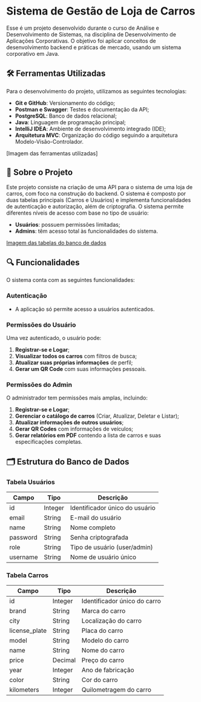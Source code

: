 # Sistema de Gestão de Loja de Carros

Esse é um projeto desenvolvido durante o curso de Análise e Desenvolvimento de Sistemas, na disciplina de Desenvolvimento de Aplicações Corporativas. O objetivo foi aplicar conceitos de desenvolvimento backend e práticas de mercado, usando um sistema corporativo em Java.

## 🛠️ Ferramentas Utilizadas

Para o desenvolvimento do projeto, utilizamos as seguintes tecnologias:

- **Git e GitHub**: Versionamento do código;
- **Postman e Swagger**: Testes e documentação da API;
- **PostgreSQL**: Banco de dados relacional;
- **Java**: Linguagem de programação principal;
- **IntelliJ IDEA**: Ambiente de desenvolvimento integrado (IDE);
- **Arquitetura MVC**: Organização do código seguindo a arquitetura Modelo-Visão-Controlador.

[Imagem das ferramentas utilizadas]

## 📖 Sobre o Projeto

Este projeto consiste na criação de uma API para o sistema de uma loja de carros, com foco na construção do backend. O sistema é composto por duas tabelas principais (Carros e Usuários) e implementa funcionalidades de autenticação e autorização, além de criptografia. O sistema permite diferentes níveis de acesso com base no tipo de usuário: 

- **Usuários**: possuem permissões limitadas;
- **Admins**: têm acesso total às funcionalidades do sistema.

[Imagem das tabelas do banco de dados](#🗂️-estrutura-do-banco-de-dados)

## 🔍 Funcionalidades

O sistema conta com as seguintes funcionalidades:

### Autenticação

- A aplicação só permite acesso a usuários autenticados.

### Permissões do Usuário

Uma vez autenticado, o usuário pode:

1. **Registrar-se e Logar**;
2. **Visualizar todos os carros** com filtros de busca;
3. **Atualizar suas próprias informações** de perfil;
4. **Gerar um QR Code** com suas informações pessoais.

### Permissões do Admin

O administrador tem permissões mais amplas, incluindo:

1. **Registrar-se e Logar**;
2. **Gerenciar o catálogo de carros** (Criar, Atualizar, Deletar e Listar);
3. **Atualizar informações de outros usuários**;
4. **Gerar QR Codes** com informações de veículos;
5. **Gerar relatórios em PDF** contendo a lista de carros e suas especificações completas.

## 🗂️ Estrutura do Banco de Dados

### Tabela Usuários

| Campo         | Tipo        | Descrição                       |
|---------------|-------------|----------------------------------|
| id            | Integer     | Identificador único do usuário  |
| email         | String      | E-mail do usuário               |
| name          | String      | Nome completo                   |
| password      | String      | Senha criptografada             |
| role          | String      | Tipo de usuário (user/admin)    |
| username      | String      | Nome de usuário único           |

### Tabela Carros

| Campo         | Tipo        | Descrição                           |
|---------------|-------------|--------------------------------------|
| id            | Integer     | Identificador único do carro        |
| brand         | String      | Marca do carro                      |
| city          | String      | Localização do carro                |
| license_plate | String      | Placa do carro                      |
| model         | String      | Modelo do carro                     |
| name          | String      | Nome do carro                       |
| price         | Decimal     | Preço do carro                      |
| year          | Integer     | Ano de fabricação                   |
| color         | String      | Cor do carro                        |
| kilometers    | Integer     | Quilometragem do carro              |
